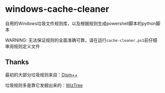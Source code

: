 # windows-cache-cleaner

自用的Windows垃圾文件规则库，以及根据规则生成powershell脚本的python脚本

WARNING: 无法保证规则的全面准确可靠，请在运行`cache-cleaner.ps1`前仔细审阅规则定义文件

## Thanks

最初的大部分垃圾规则来自：[Dism++](https://github.com/Chuyu-Team/Dism-Multi-language/releases)

垃圾规则多是靠它发掘出来的：[WizTree](https://diskanalyzer.com/)


